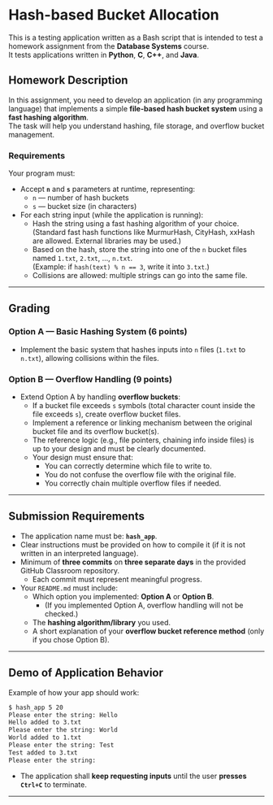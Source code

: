 # Hash-based Bucket Allocation

This is a testing application written as a Bash script that is intended to test a homework assignment from the **Database Systems** course.  
It tests applications written in **Python**, **C**, **C++**, and **Java**.

## Homework Description

In this assignment, you need to develop an application (in any programming language) that implements a simple **file-based hash bucket system** using a **fast hashing algorithm**.  
The task will help you understand hashing, file storage, and overflow bucket management.

### Requirements

Your program must:

- Accept **`n`** and **`s`** parameters at runtime, representing:
  - `n` — number of hash buckets
  - `s` — bucket size (in characters)
- For each string input (while the application is running):
  - Hash the string using a fast hashing algorithm of your choice.  
    (Standard fast hash functions like MurmurHash, CityHash, xxHash are allowed. External libraries may be used.)
  - Based on the hash, store the string into one of the `n` bucket files named `1.txt`, `2.txt`, ..., `n.txt`.  
    (Example: if `hash(text) % n == 3`, write it into `3.txt`.)
  - Collisions are allowed: multiple strings can go into the same file.

---

## Grading

### Option A — **Basic Hashing System (6 points)**

- Implement the basic system that hashes inputs into `n` files (`1.txt` to `n.txt`), allowing collisions within the files.

### Option B — **Overflow Handling (9 points)**

- Extend Option A by handling **overflow buckets**:
  - If a bucket file exceeds `s` symbols (total character count inside the file exceeds `s`), create overflow bucket files.
  - Implement a reference or linking mechanism between the original bucket file and its overflow bucket(s).
  - The reference logic (e.g., file pointers, chaining info inside files) is up to your design and must be clearly documented.
  - Your design must ensure that:
    - You can correctly determine which file to write to.
    - You do not confuse the overflow file with the original file.
    - You correctly chain multiple overflow files if needed.

---

## Submission Requirements

- The application name must be: **`hash_app`**.
- Clear instructions must be provided on how to compile it (if it is not written in an interpreted language).
- Minimum of **three commits** on **three separate days** in the provided GitHub Classroom repository.
  - Each commit must represent meaningful progress.
- Your `README.md` must include:
  - Which option you implemented: **Option A** or **Option B**.
    - (If you implemented Option A, overflow handling will not be checked.)
  - The **hashing algorithm/library** you used.
  - A short explanation of your **overflow bucket reference method** (only if you chose Option B).

---

## Demo of Application Behavior

Example of how your app should work:

```bash
$ hash_app 5 20
Please enter the string: Hello
Hello added to 3.txt
Please enter the string: World
World added to 1.txt
Please enter the string: Test
Test added to 3.txt
Please enter the string:
```

- The application shall **keep requesting inputs** until the user **presses `Ctrl+C`** to terminate.

---
